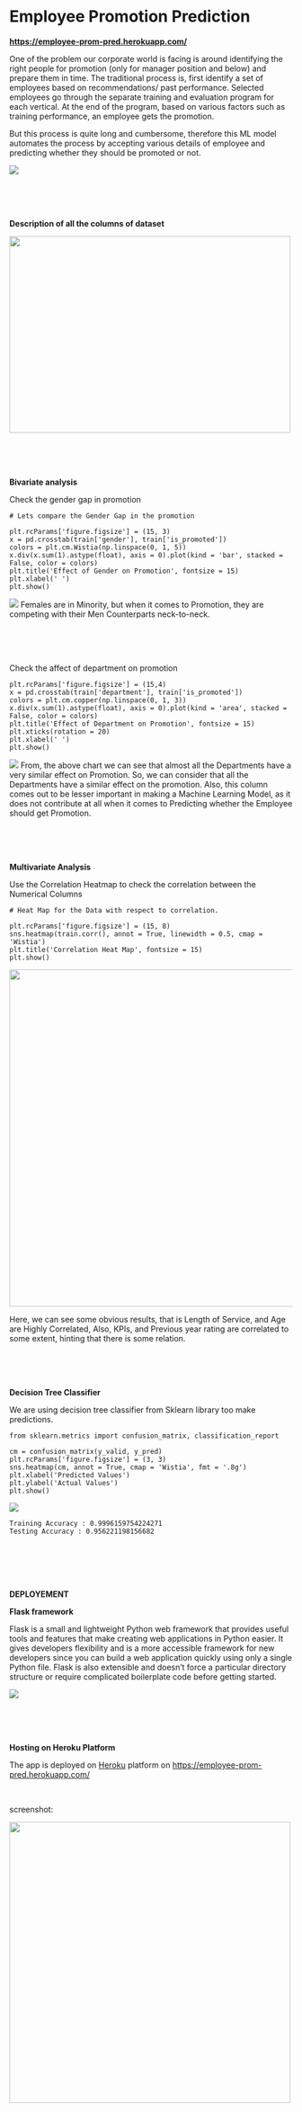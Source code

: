 # Employee Promotion Prediction

**https://employee-prom-pred.herokuapp.com/**

One of the problem our corporate world is facing is around identifying the right people for promotion (only for manager position and below) and prepare them in time. The traditional process is, first identify a set of employees based on recommendations/ past performance. Selected employees go through the separate training and evaluation program for each vertical. At the end of the program, based on various factors such as training performance, an employee gets the promotion.

But this process is quite long and cumbersome, therefore this ML model automates the process by accepting various details of employee and predicting whether they should be promoted or not.

<img src="https://github.com/dev-osiris/Employee-promotion-prediction/blob/main/Assets/images/1-wrong-promotion.jpg">

\
&nbsp;
\
&nbsp;

**Description of all the columns of dataset**

<img src="https://github.com/dev-osiris/Employee-promotion-prediction/blob/main/Assets/images/2-data_desc.PNG" width="500" height="350">

\
&nbsp;
\
&nbsp;

**Bivariate analysis**

Check the gender gap in promotion  


```
# Lets compare the Gender Gap in the promotion

plt.rcParams['figure.figsize'] = (15, 3)
x = pd.crosstab(train['gender'], train['is_promoted'])
colors = plt.cm.Wistia(np.linspace(0, 1, 5))
x.div(x.sum(1).astype(float), axis = 0).plot(kind = 'bar', stacked = False, color = colors)
plt.title('Effect of Gender on Promotion', fontsize = 15)
plt.xlabel(' ')
plt.show()
```
<img src="https://github.com/dev-osiris/Employee-promotion-prediction/blob/main/Assets/images/3-gender.png">
Females are in Minority, but when it comes to Promotion, they are competing with their Men Counterparts neck-to-neck.

\
&nbsp;
\
&nbsp;

Check the affect of department on promotion

```
plt.rcParams['figure.figsize'] = (15,4)
x = pd.crosstab(train['department'], train['is_promoted'])
colors = plt.cm.copper(np.linspace(0, 1, 3))
x.div(x.sum(1).astype(float), axis = 0).plot(kind = 'area', stacked = False, color = colors)
plt.title('Effect of Department on Promotion', fontsize = 15)
plt.xticks(rotation = 20)
plt.xlabel(' ')
plt.show()
```
<img src="https://github.com/dev-osiris/Employee-promotion-prediction/blob/main/Assets/images/4-department.png">
From, the above chart we can see that almost all the Departments have a very similar effect on Promotion. So, we can consider that all the Departments have a similar effect on the promotion. Also, this column comes out to be lesser important in making a Machine Learning Model, as it does not contribute at all when it comes to Predicting whether the Employee should get Promotion.

\
&nbsp;
\
&nbsp;

**Multivariate Analysis**

Use the Correlation Heatmap to check the correlation between the Numerical Columns

```
# Heat Map for the Data with respect to correlation.

plt.rcParams['figure.figsize'] = (15, 8)
sns.heatmap(train.corr(), annot = True, linewidth = 0.5, cmap = 'Wistia')
plt.title('Correlation Heat Map', fontsize = 15)
plt.show()
```
<img src="https://github.com/dev-osiris/Employee-promotion-prediction/blob/main/Assets/images/5-correlation.png" height="600">

Here, we can see some obvious results, that is Length of Service, and Age are Highly Correlated, Also, KPIs, and Previous year rating are correlated to some extent, hinting that there is some relation.

\
&nbsp;
\
&nbsp;

**Decision Tree Classifier**

We are using decision tree classifier from Sklearn library too make predictions.
```
from sklearn.metrics import confusion_matrix, classification_report

cm = confusion_matrix(y_valid, y_pred)
plt.rcParams['figure.figsize'] = (3, 3)
sns.heatmap(cm, annot = True, cmap = 'Wistia', fmt = '.8g')
plt.xlabel('Predicted Values')
plt.ylabel('Actual Values')
plt.show()
```

<img src="https://github.com/dev-osiris/Employee-promotion-prediction/blob/main/Assets/images/6-confusion.png">

```
Training Accuracy : 0.9996159754224271
Testing Accuracy : 0.956221198156682
```

\
&nbsp;
\
&nbsp;
\
&nbsp;


**DEPLOYEMENT**

**Flask framework**

Flask is a small and lightweight Python web framework that provides useful tools and features that make creating web applications in Python easier. It gives developers flexibility and is a more accessible framework for new developers since you can build a web application quickly using only a single Python file. Flask is also extensible and doesn’t force a particular directory structure or require complicated boilerplate code before getting started.

<img src="https://github.com/dev-osiris/Employee-promotion-prediction/blob/main/Assets/images/7-data_flow.png">

\
&nbsp;
\
&nbsp;


**Hosting on Heroku Platform**

The app is deployed on  [Heroku](https://id.heroku.com/login) platform on https://employee-prom-pred.herokuapp.com/

&nbsp;

screenshot:

<img src="https://github.com/dev-osiris/Employee-promotion-prediction/blob/main/Assets/images/8-screenshot.PNG" widht="840" height="500">
